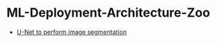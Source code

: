 # ML-Deployment-Architecture-Zoo

- [U-Net to perform image segmentation](https://theaisummer.com/deep-learning-production/)
